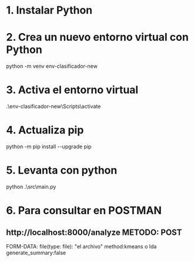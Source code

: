 # 1. Instalar Python
# 2. Crea un nuevo entorno virtual con Python
python -m venv env-clasificador-new
# 3. Activa el entorno virtual
.\env-clasificador-new\Scripts\activate
# 4. Actualiza pip
python -m pip install --upgrade pip
# 5. Levanta con python
python .\src\main.py

# 6. Para consultar en POSTMAN
http://localhost:8000/analyze
METODO: POST
-------------------------
FORM-DATA:
file(type: file): "el archivo" 
method:kmeans o lda
generate_summary:false
